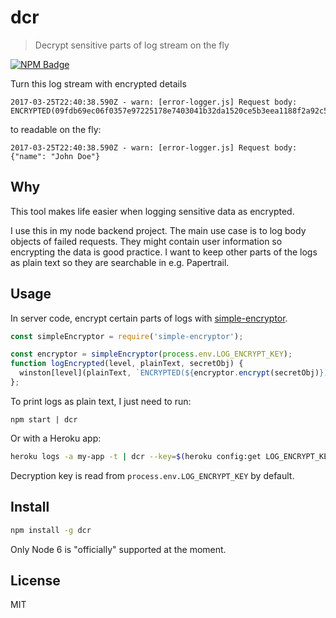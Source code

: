 # dcr

> Decrypt sensitive parts of log stream on the fly

[![NPM Badge](https://nodei.co/npm/dcr.png?downloads=true)](https://www.npmjs.com/package/dcr)

Turn this log stream with encrypted details

```
2017-03-25T22:40:38.590Z - warn: [error-logger.js] Request body: ENCRYPTED(09fdb69ec06f0357e97225178e7403041b32da1520ce5b3eea1188f2a92c5947a29f5206)
```

to readable on the fly:

```
2017-03-25T22:40:38.590Z - warn: [error-logger.js] Request body: {"name": "John Doe"}
```

## Why

This tool makes life easier when logging sensitive data as encrypted.

I use this in my node backend project. The main use case is to log body
objects of failed requests. They might contain user information so
encrypting the data is good practice. I want to keep other parts of the logs
as plain text so they are searchable in e.g. Papertrail.

## Usage

In server code, encrypt certain parts of logs with [simple-encryptor](https://github.com/sehrope/node-simple-encryptor).

```js
const simpleEncryptor = require('simple-encryptor');

const encryptor = simpleEncryptor(process.env.LOG_ENCRYPT_KEY);
function logEncrypted(level, plainText, secretObj) {
  winston[level](plainText, `ENCRYPTED(${encryptor.encrypt(secretObj)})`);
};
```

To print logs as plain text, I just need to run:

```
npm start | dcr
```

Or with a Heroku app:

```bash
heroku logs -a my-app -t | dcr --key=$(heroku config:get LOG_ENCRYPT_KEY -a my-app)
```

Decryption key is read from `process.env.LOG_ENCRYPT_KEY` by default.

## Install

```bash
npm install -g dcr
```

Only Node 6 is "officially" supported at the moment.


## License

MIT
